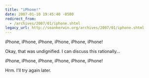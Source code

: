 ```yaml
---
title: "iPhone!"
date: 2007-01-10 19:45:40 -0500
redirect_from:
  - /archives/2007/01/iphone.shtml
legacy_url: http://seankerwin.org/archives/2007/01/iphone.shtml
---
```

iPhone, iPhone, iPhone, iPhone, iPhone, iPhone!  

Okay, that was undignified. I can discuss this rationally...  

iPhone, iPhone, iPhone, iPhone, iPhone, iPhone!  

Hrm. I'll try again later.
